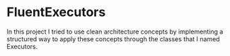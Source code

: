 # FluentExecutors
In this project I tried to use clean architecture concepts by implementing a structured way to apply these concepts through the classes that I named Executors.
